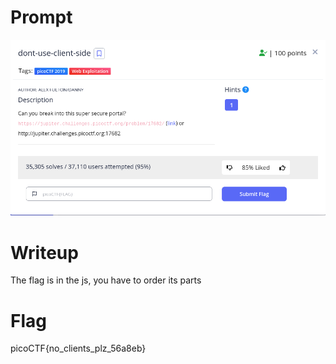 <h1>
  Prompt
</h1>

![alt text](prompt.png)

<h1>
  Writeup
</h1>

<p>The flag is in the js, you have to order its parts</p>

<h1>
  Flag
</h1>

picoCTF{no_clients_plz_56a8eb}
